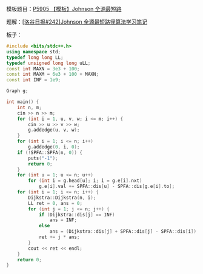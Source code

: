 模板题目：[P5905 【模板】Johnson 全源最短路](https://www.luogu.com.cn/problem/P5905)

题解：[[洛谷日报#242]Johnson 全源最短路径算法学习笔记](https://www.luogu.com.cn/blog/StudyingFather/johnson-algorithm)

板子：

```cpp
#include <bits/stdc++.h>
using namespace std;
typedef long long LL;
typedef unsigned long long uLL;
const int MAXN = 3e3 + 100;
const int MAXM = 6e3 + 100 + MAXN;
const int INF = 1e9;

Graph g;

int main() {
    int n, m;
    cin >> n >> m;
    for (int i = 1, u, v, w; i <= m; i++) {
        cin >> u >> v >> w;
        g.addedge(u, v, w);
    }
    for (int i = 1; i <= n; i++)
        g.addedge(0, i, 0);
    if (!SPFA::SPFA(n, 0)) {
        puts("-1");
        return 0;
    }
    for (int u = 1; u <= n; u++)
        for (int i = g.head[u]; i; i = g.e[i].nxt)
            g.e[i].val += SPFA::dis[u] - SPFA::dis[g.e[i].to];
    for (int i = 1; i <= n; i++) {
        Dijkstra::Dijkstra(n, i);
        LL ret = 0, ans = 0;
        for (int j = 1; j <= n; j++) {
            if (Dijkstra::dis[j] == INF)
                ans = INF;
            else
                ans = (Dijkstra::dis[j] + SPFA::dis[j] - SPFA::dis[i]);
            ret += j * ans;
        }
        cout << ret << endl;
    }
    return 0;
}
```
